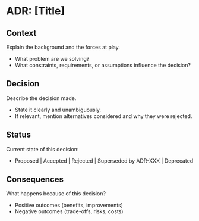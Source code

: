 # ADR: [Title]

## Context

Explain the background and the forces at play.

- What problem are we solving?
- What constraints, requirements, or assumptions influence the decision?

## Decision

Describe the decision made.

- State it clearly and unambiguously.
- If relevant, mention alternatives considered and why they were rejected.

## Status

Current state of this decision:

- Proposed | Accepted | Rejected | Superseded by ADR-XXX | Deprecated

## Consequences

What happens because of this decision?

- Positive outcomes (benefits, improvements)
- Negative outcomes (trade-offs, risks, costs)
